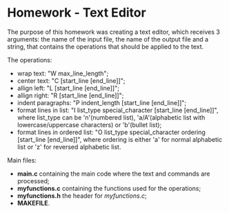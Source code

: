 # Homework - Text Editor #

The purpose of this homework was creating a text editor, which receives 3 arguments: the name of the input file, the name of the output file and a string, that contains the operations that should be applied to the text.

The operations: 

* wrap text: "W max_line_length";
* center text: "C [start_line [end_line]]";
* allign left: "L [start_line [end_line]]";
* allign right: "R [start_line [end_line]]";
* indent paragraphs: "P indent_length [start_line [end_line]]";
* format lines in list: "I list_type special_character [start_line [end_line]]", where list_type can be 'n'(numbered list), 'a/A'(alphabetic list with lowercase/uppercase characters) or 'b'(bullet list);
* format lines in ordered list: "O list_type special_character ordering [start_line [end_line]]", where ordering is either 'a' for normal alphabetic list or 'z' for reversed alphabetic list.

Main files: 

* **main.c** containing the main code where the text and commands are processed;
* **myfunctions.c** containing the functions used for the operations;
* **myfunctions.h** the header for *myfunctions.c*;
* **MAKEFILE**.